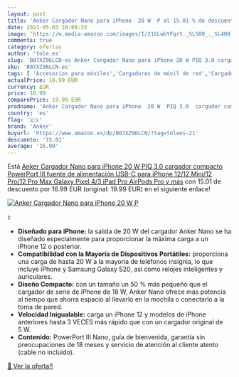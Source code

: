 ```yaml
---
layout: post
title: 'Anker Cargador Nano para iPhone  20 W  P al 15.01 % de descuento'
date: 2021-05-03 10:09:33
image: 'https://m.media-amazon.com/images/I/21GLwbYFqrS._SL500_._SL400_.jpg'
comments: true
category: ofertas
author: 'tole.es'
slug: 'B07XZ96LCN-es Anker Cargador Nano para iPhone 20 W PIQ 3.0 cargador...'
sku: 'B07XZ96LCN-es'
tags: [ 'Accesorios para móviles','Cargadores de móvil de red','Cargadores para móviles','Comunicación móvil y accesorios','Electrónica','anker','ipad','iphone', ]
actualPrice: 16.99 EUR
currency: EUR
price: 16.99
comparePrice: 19.99 EUR
prodname: 'Anker Cargador Nano para iPhone  20 W  PIQ 3.0  cargador compacto  PowerPort III  fuente de alimentación USB-C para iPhone 12/12 Mini/12 Pro/12 Pro Max  Galaxy  Pixel 4/3  iPad Pro  AirPods Pro  y más'
country: 'es'
flag: '🇪🇸'
brand: 'Anker'
buyurl: 'https://www.amazon.es/dp/B07XZ96LCN/?tag=tolees-21'
descuento: '15.01'
average: '16.99'
---
```


Está [Anker Cargador Nano para iPhone  20 W  PIQ 3.0  cargador compacto  PowerPort III  fuente de alimentación USB-C para iPhone 12/12 Mini/12 Pro/12 Pro Max  Galaxy  Pixel 4/3  iPad Pro  AirPods Pro  y más](https://www.amazon.es/dp/B07XZ96LCN/?tag=tolees-21) con 15.01 de descuento por 16.99 EUR (original: 19.99 EUR) en el siguiente enlace!

[![Anker Cargador Nano para iPhone  20 W  P](https://m.media-amazon.com/images/I/21GLwbYFqrS._SL500_._SL400_.jpg)](https://www.amazon.es/dp/B07XZ96LCN/?tag=tolees-21)

ℹ️:

- <b>Diseñado para iPhone:</b> la salida de 20 W del cargador Anker Nano se ha diseñado especialmente para proporcionar la máxima carga a un iPhone 12 o posterior.
- <b>Compatibilidad con la Mayoría de Dispositivos Portátiles:</b> proporciona una carga de hasta 20 W a la mayoría de teléfonos insignia, lo que incluye iPhone y Samsung Galaxy S20, así como relojes inteligentes y auriculares.
- <b>Diseño Compacto:</b> con un tamaño un 50 % más pequeño que el cargador de serie de iPhone de 18 W, Anker Nano ofrece más potencia al tiempo que ahorra espacio al llevarlo en la mochila o conectarlo a la toma de pared.
- <b>Velocidad Inigualable:</b> carga un iPhone 12 y modelos de iPhone anteriores hasta 3 VECES más rápido que con un cargador original de 5 W.
- <b>Contenido:</b> PowerPort III Nano, guía de bienvenida, garantía sin preocupaciones de 18 meses y servicio de atención al cliente atento (cable no incluido).

[🛒 Ver la oferta!!](https://www.amazon.es/dp/B07XZ96LCN/?tag=tolees-21)
